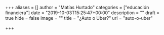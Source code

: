 +++
aliases = []
author = "Matías Hurtado"
categories = ["educación financiera"]
date = "2019-10-03T15:25:47+00:00"
description = ""
draft = true
hide = false
image = ""
title = "¿Auto o Uber?"
url = "auto-o-uber"

+++
